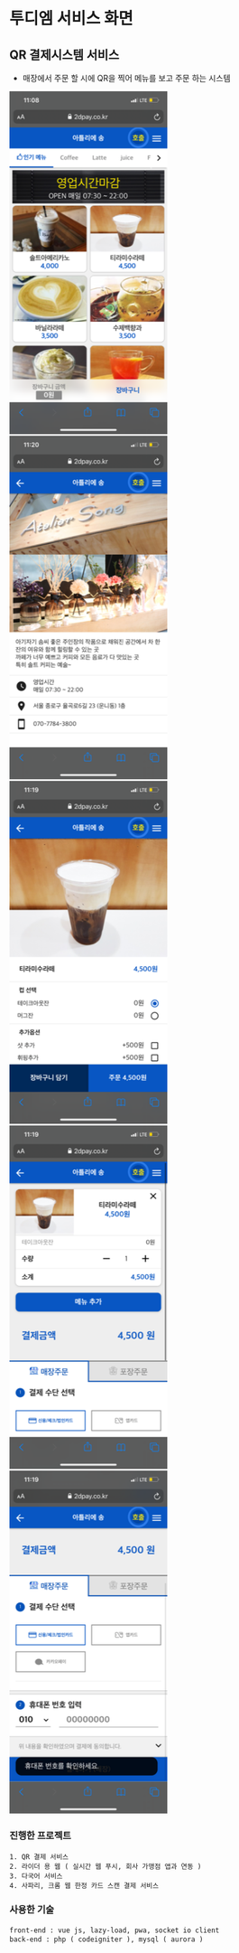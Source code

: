 # 투디엠 서비스 화면

## QR 결제시스템 서비스
  - 매장에서 주문 할 시에 QR을 찍어 메뉴를 보고 주문 하는 시스템
<div>
  <img src="../service/service1.png" width="280" />
  <img src="../service/service2.png" width="280" />
  <img src="../service/service3.png" width="280" />
 </div>
<div>
  <img src="../service/service4.png" width="280" />
  <img src="../service/service5.png" width="280" />
 </div>


### 진행한 프로젝트
```
1. QR 결제 서비스
2. 라이더 용 웹 ( 실시간 웹 푸시, 회사 가맹점 앱과 연동 )
3. 다국어 서비스
4. 사파리, 크롬 웹 한정 카드 스캔 결제 서비스
```

### 사용한 기술

```
front-end : vue js, lazy-load, pwa, socket io client
back-end : php ( codeigniter ), mysql ( aurora )
```
